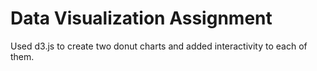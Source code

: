 # Data Visualization Assignment
Used d3.js to create two donut charts and added interactivity to each of them.
